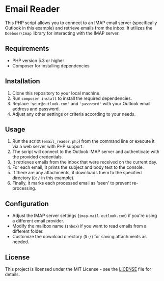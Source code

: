 # Email Reader

This PHP script allows you to connect to an IMAP email server (specifically Outlook in this example) and retrieve emails from the inbox. It utilizes the `Ddeboer\Imap` library for interacting with the IMAP server.

## Requirements

- PHP version 5.3 or higher
- Composer for installing dependencies

## Installation

1. Clone this repository to your local machine.
2. Run `composer install` to install the required dependencies.
3. Replace `'your@outlook.com'` and `'password'` with your Outlook email address and password.
4. Adjust any other settings or criteria according to your needs.

## Usage

1. Run the script (`email_reader.php`) from the command line or execute it via a web server with PHP support.
2. The script will connect to the Outlook IMAP server and authenticate with the provided credentials.
3. It retrieves emails from the inbox that were received on the current day.
4. For each email, it prints the subject and body text to the console.
5. If there are any attachments, it downloads them to the specified directory (`D:/` in this example).
6. Finally, it marks each processed email as 'seen' to prevent re-processing.

## Configuration

- Adjust the IMAP server settings (`imap-mail.outlook.com`) if you're using a different email provider.
- Modify the mailbox name (`Inbox`) if you want to read emails from a different folder.
- Customize the download directory (`D:/`) for saving attachments as needed.

## License

This project is licensed under the MIT License - see the [LICENSE](LICENSE) file for details.
